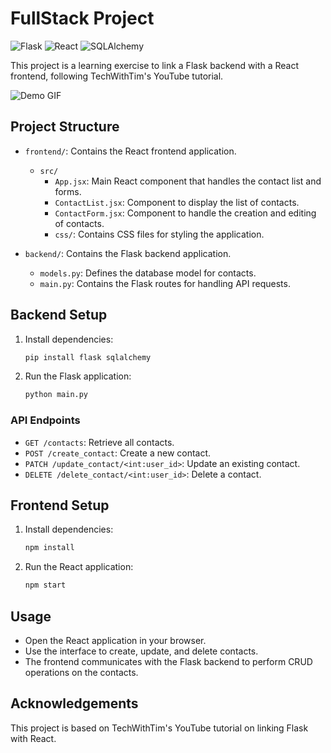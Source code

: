 # FullStack Project

![Flask](https://img.shields.io/badge/Flask-1.1.2-blue)
![React](https://img.shields.io/badge/React-17.0.2-blue)
![SQLAlchemy](https://img.shields.io/badge/SQLAlchemy-1.3.23-blue)

This project is a learning exercise to link a Flask backend with a React frontend, following TechWithTim's YouTube tutorial.

![Demo GIF](demo.gif)

## Project Structure

- `frontend/`: Contains the React frontend application.

  - `src/`
    - `App.jsx`: Main React component that handles the contact list and forms.
    - `ContactList.jsx`: Component to display the list of contacts.
    - `ContactForm.jsx`: Component to handle the creation and editing of contacts.
    - `css/`: Contains CSS files for styling the application.

- `backend/`: Contains the Flask backend application.
  - `models.py`: Defines the database model for contacts.
  - `main.py`: Contains the Flask routes for handling API requests.

## Backend Setup

1. Install dependencies:

   ```bash
   pip install flask sqlalchemy
   ```

2. Run the Flask application:
   ```bash
   python main.py
   ```

### API Endpoints

- `GET /contacts`: Retrieve all contacts.
- `POST /create_contact`: Create a new contact.
- `PATCH /update_contact/<int:user_id>`: Update an existing contact.
- `DELETE /delete_contact/<int:user_id>`: Delete a contact.

## Frontend Setup

1. Install dependencies:

   ```bash
   npm install
   ```

2. Run the React application:
   ```bash
   npm start
   ```

## Usage

- Open the React application in your browser.
- Use the interface to create, update, and delete contacts.
- The frontend communicates with the Flask backend to perform CRUD operations on the contacts.

## Acknowledgements

This project is based on TechWithTim's YouTube tutorial on linking Flask with React.
